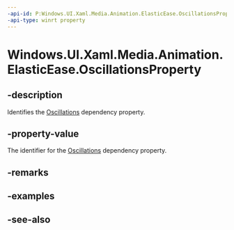 ```yaml
---
-api-id: P:Windows.UI.Xaml.Media.Animation.ElasticEase.OscillationsProperty
-api-type: winrt property
---
```


<!-- Property syntax
public Windows.UI.Xaml.DependencyProperty OscillationsProperty { get; }
-->

# Windows.UI.Xaml.Media.Animation.ElasticEase.OscillationsProperty

## -description
Identifies the [Oscillations](elasticease_oscillations.md) dependency property.



## -property-value
The identifier for the [Oscillations](elasticease_oscillations.md) dependency property.

## -remarks

## -examples

## -see-also
